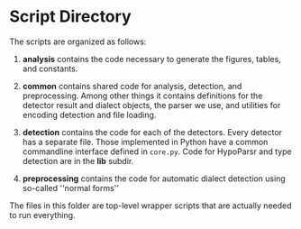 # Script Directory

The scripts are organized as follows:

1. **analysis** contains the code necessary to generate the figures, tables, 
   and constants.

2. **common** contains shared code for analysis, detection, and preprocessing. 
   Among other things it contains definitions for the detector result and 
   dialect objects, the parser we use, and utilities for encoding detection 
   and file loading.

3. **detection** contains the code for each of the detectors. Every detector 
   has a separate file. Those implemented in Python have a common commandline 
   interface defined in ``core.py``. Code for HypoParsr and type detection are 
   in the **lib** subdir.

4. **preprocessing** contains the code for automatic dialect detection using 
   so-called ''normal forms''


The files in this folder are top-level wrapper scripts that are actually 
needed to run everything.
